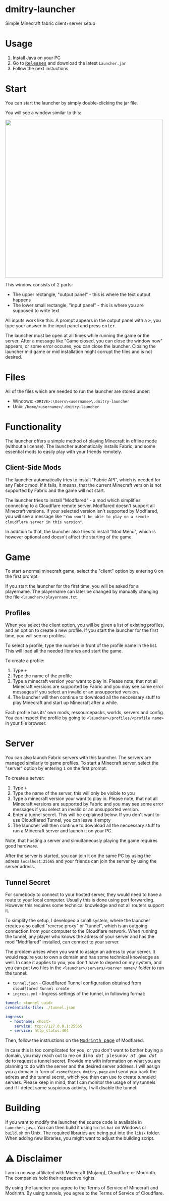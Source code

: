 # dmitry-launcher
Simple Minecraft fabric client+server setup

# Usage
1. Install Java on your PC
2. Go to [<kbd>Releases</kbd>](https://github.com/gXLg/dmitry-launcher/releases) and download the latest `Launcher.jar`
3. Follow the next instuctions

# Start
You can start the launcher by simply double-clicking the jar file.

You will see a window similar to this:

<img src="https://github.com/user-attachments/assets/8f2f689d-d5f1-43ae-a289-bad5acfa5b48" height="500">

This window consists of 2 parts:
* The upper rectangle, "output panel" - this is where the text output happens
* The lower small rectangle, "input panel" - this is where you are supposed to write text

All inputs work like this: A prompt appears in the output panel with a <kbd>&gt;</kbd>, you type your answer in the input panel and press <kbd>enter</kbd>.

The launcher must be open at all times while running the game or the server. After a message like "Game closed, you can close the window now" appears, or some error occures,
you can close the launcher. Closing the launcher mid game or mid installation might corrupt the files and is not desired.

# Files
All of the files which are needed to run the launcher are stored under:
* Windows: `<DRIVE>:\Users\<username>\.dmitry-launcher`
* Unix: `/home/<username>/.dmitry-launcher`

# Functionality
The launcher offers a simple method of playing Minecraft in offline mode (without a license).
The launcher automatically installs Fabric, and some essential mods to easily play with your friends remotely.

## Client-Side Mods
The launcher automatically tries to install "Fabric API", which is needed for any Fabric mod.
If it fails, it means, that the current Minecraft version is not supported by Fabric and the game will not start.

The launcher tries to install "Modflared" - a mod which simplifies connecting to a Cloudflare remote server.
Modflared doesn't support all Minecraft versions. If your selected version isn't supported by Modflared, you will see a message
like `"You won't be able to play on a remote cloudflare server in this version"`.

In addition to that, the launcher also tries to install "Mod Menu", which is however optional and doesn't affect the starting of the game.

# Game
To start a normal minecraft game, select the "client" option by entering <kbd>0</kbd> on the first prompt.

If you start the launcher for the first time, you will be asked for a playername. The playername can later be changed by manually changing the file `<launcher>/playername.txt`.

## Profiles
When you select the client option, you will be given a list of existing profiles, and an option to create a new profile. If you start the launcher for the first time, you will see no profiles.

To select a profile, type the number in front of the profile name in the list. This will load all the needed libraries and start the game.

To create a profile:
1. Type <kbd>+</kbd>
2. Type the name of the profile
3. Type a minecraft version your want to play in. Please note, that not all Minecraft versions are supported by Fabric and you may see some error messages if you select an invalid or an unsupported version.
4. The launcher will then continue to download all the neccessary stuff to play Minecraft and start up Minecraft after a while.

Each profile has its' own mods, ressourcepacks, worlds, servers and config.
You can inspect the profile by going to `<launcher>/profiles/<profile name>` in your file browser.

# Server
You can also launch Fabric servers with this launcher. The servers are managed similarly to game profiles.
To start a Minecraft server, select the "server" option by entering <kbd>1</kbd> on the first prompt.

To create a server:
1. Type <kbd>+</kbd>
2. Type the name of the server, this will only be visible to you
3. Type a minecraft version your want to play in. Please note, that not all Minecraft versions are supported by Fabric and you may see some error messages if you select an invalid or an unsupported version.
4. Enter a tunnel secret. This will be explained below. If you don't want to use Cloudflared Tunnel, you can leave it empty
5. The launcher will then continue to download all the neccessary stuff to run a Minecraft server and launch it on your PC.

Note, that hosting a server and simultaneously playing the game requires good hardware.

After the server is started, you can join it on the same PC by using the adress `localhost:25565` and your friends can join the server by using the server adress.

## Tunnel Secret
For somebody to connect to your hosted server, they would need to have a route to your local computer.
Usually this is done using port forwarding. However this requires some technical knowledge and not all routers support it.

To simplify the setup, I developed a small system, where the launcher creates a so called "reverse proxy" or "tunnel", which is an outgoing connection from your computer to the Cloudflare network.
When running the tunnel, any player who knows the adress of your server and has the mod "Modflared" installed, can connect to your server.

The problem arises when you want to assign an adress to your server. It would require you to own a domain and has some technical knowledge as well.
In case it applies to you, you don't have to depend on my system, and you can put two files in the `<launcher>/servers/<server name>/` folder to run the tunnel:
* `tunnel.json` - Cloudflared Tunnel configuration obtained from `cloudflared tunnel create`
* `ingress.yml` - Ingress settings of the tunnel, in following format:
```yml
tunnel: <tunnel uuid>
credentials-file: ./tunnel.json

ingress:
  - hostname: <host>
    service: tcp://127.0.0.1:25565
  - service: http_status:404
```
Then, follow the instructions on the [<kbd>Modrinth page</kbd>](https://modrinth.com/mod/modflared) of Modflared.

In case this is too complicated for you, or you don't want to bother buying a domain, you may reach out to me on <kbd>dima _dot_ plesunov _at_ gmx _dot_ de</kbd> to request a tunnel secret.
Provide me with information on what you are planning to do with the server and the desired server address. I will assign you a domain in form of `<something>.dmitry.page` and send you back the adress and the tunnel secret,
which you then can use to create tunneled servers. Please keep in mind, that I can monitor the usage of my tunnels and if I detect some suspicious activity, I will disable the tunnel.

# Building
If you want to modify the launcher, the source code is available in `Launcher.java`. You can then build it using `build.bat` on Windows or `build.sh` on Unix.
The required libraries are being put into the `libs/` folder. When adding new libraries, you might want to adjust the building script.

# :warning: Disclaimer
I am in no way affiliated with Minecraft (Mojang), Cloudflare or Modrinth.
The companies hold their repsective rights.

By using the launcher you agree to the Terms of Service of Minecraft and Modrinth.
By using tunnels, you agree to the Terms of Service of Cloudflare.
